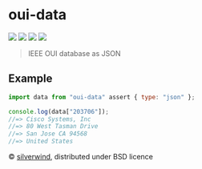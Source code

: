 # oui-data
[![](https://img.shields.io/npm/v/oui-data.svg?style=flat)](https://www.npmjs.org/package/oui-data) [![](https://img.shields.io/npm/dm/oui-data.svg)](https://www.npmjs.org/package/oui-data) [![](https://img.shields.io/bundlephobia/minzip/oui-data.svg)](https://bundlephobia.com/package/oui-data) [![](https://packagephobia.com/badge?p=oui-data)](https://packagephobia.com/result?p=oui-data)

> IEEE OUI database as JSON

## Example

```js
import data from "oui-data" assert { type: "json" };

console.log(data["203706"]);
//=> Cisco Systems, Inc
//=> 80 West Tasman Drive
//=> San Jose CA 94568
//=> United States
```

© [silverwind](https://github.com/silverwind), distributed under BSD licence
